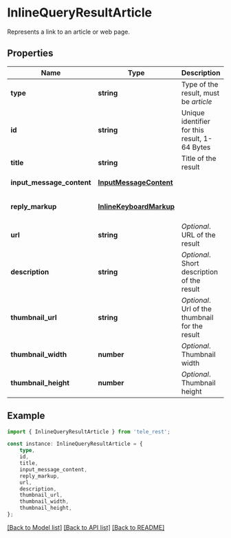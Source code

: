 # InlineQueryResultArticle

Represents a link to an article or web page.

## Properties

Name | Type | Description | Notes
------------ | ------------- | ------------- | -------------
**type** | **string** | Type of the result, must be *article* | [default to 'article']
**id** | **string** | Unique identifier for this result, 1-64 Bytes | [default to undefined]
**title** | **string** | Title of the result | [default to undefined]
**input_message_content** | [**InputMessageContent**](InputMessageContent.md) |  | [default to undefined]
**reply_markup** | [**InlineKeyboardMarkup**](InlineKeyboardMarkup.md) |  | [optional] [default to undefined]
**url** | **string** | *Optional*. URL of the result | [optional] [default to undefined]
**description** | **string** | *Optional*. Short description of the result | [optional] [default to undefined]
**thumbnail_url** | **string** | *Optional*. Url of the thumbnail for the result | [optional] [default to undefined]
**thumbnail_width** | **number** | *Optional*. Thumbnail width | [optional] [default to undefined]
**thumbnail_height** | **number** | *Optional*. Thumbnail height | [optional] [default to undefined]

## Example

```typescript
import { InlineQueryResultArticle } from 'tele_rest';

const instance: InlineQueryResultArticle = {
    type,
    id,
    title,
    input_message_content,
    reply_markup,
    url,
    description,
    thumbnail_url,
    thumbnail_width,
    thumbnail_height,
};
```

[[Back to Model list]](../README.md#documentation-for-models) [[Back to API list]](../README.md#documentation-for-api-endpoints) [[Back to README]](../README.md)
